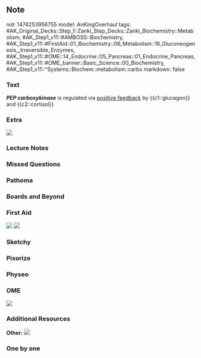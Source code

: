 ## Note
nid: 1474253956755
model: AnKingOverhaul
tags: #AK_Original_Decks::Step_1::Zanki_Step_Decks::Zanki_Biochemistry::Metabolism, #AK_Step1_v11::#AMBOSS::Biochemistry, #AK_Step1_v11::#FirstAid::01_Biochemistry::06_Metabolism::16_Gluconeogenesis,_Irreversible_Enzymes, #AK_Step1_v11::#OME::14_Endocrine::05_Pancreas::01_Endocrine_Pancreas, #AK_Step1_v11::#OME_banner::Basic_Science::00_Biochemistry, #AK_Step1_v11::^Systems::Biochem::metabolism::carbs
markdown: false

### Text
<div>
  <i><b>PEP carboxykinase</b></i> is regulated via <u>positive
  feedback</u> by {{c1::glucagon}} and {{c2::cortisol}}
</div>

### Extra
<img src="paste-107086419591708.jpg">

### Lecture Notes


### Missed Questions


### Pathoma


### Boards and Beyond


### First Aid
<img src="tmpTIHksK.png"> <img src="Pathways.png">

### Sketchy


### Pixorize


### Physeo


### OME
<div class="ome-widget">
  <a href=
  "https://onlinemeded.org/spa/biochemistry?ref=anki"><img src=
  "_OME_AnkiFlashcards_Topic_3.png"></a>
</div>

### Additional Resources
<b>Other:</b> <img src="tmpMYOuFF.png">

### One by one

